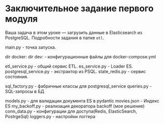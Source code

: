 # Заключительное задание первого модуля

Ваша задача в этом уроке — загрузить данные в Elasticsearch из PostgreSQL. Подробности задания в папке `etl`.

main.py - точка запуска.

dir docker:
	dir dev:
		- конфигурационные файлы для docker-compose.yml


etl_service.py - общий сервис ETL.
es_service.py - Loader ES.
postgresql_service.py - экстрактор из PSQL.
state_redis.py - сервис состояния.

sql_factory.py - фабричные классы для postgresql_service
queries.py - SQL-запросы в БД

models.py - для валидации документа ES в pydantic
movies.json - Индекс ES
my_backoff.py - реализация декоратора backoff (мое решение)
conn_data.py - конфигурации для доступа(Redis, ElasticSearch, PostrgeSql)
loggers.py - настройки логгера
